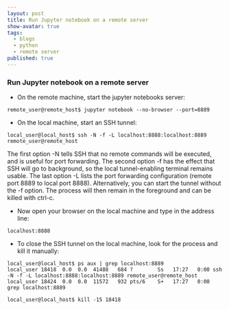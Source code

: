 ```yaml
---
layout: post
title: Run Jupyter notebook on a remote server
show-avatar: true
tags:
  - blogs
  - python
  - remote server
published: true
---
```


### Run Jupyter notebook on a remote server

- On the remote machine, start the jupyter notebooks server:

```
remote_user@remote_host$ jupyter notebook --no-browser --port=8889
```

- On the local machine, start an SSH tunnel:

```
local_user@local_host$ ssh -N -f -L localhost:8888:localhost:8889 remote_user@remote_host
```
The first option -N tells SSH that no remote commands will be executed, and is useful for port forwarding. 
The second option -f has the effect that SSH will go to background, so the local tunnel-enabling terminal remains usable. 
The last option -L lists the port forwarding configuration (remote port 8889 to local port 8888). Alternatively, you can start the tunnel without the -f option. 
The process will then remain in the foreground and can be killed with ctrl-c.

- Now open your browser on the local machine and type in the address line:

```
localhost:8888
```

- To close the SSH tunnel on the local machine, look for the process and kill it manually:

```
local_user@local_host$ ps aux | grep localhost:8889
local_user 18418  0.0  0.0  41488   684 ?        Ss   17:27   0:00 ssh -N -f -L localhost:8888:localhost:8889 remote_user@remote_host
local_user 18424  0.0  0.0  11572   932 pts/6    S+   17:27   0:00 grep localhost:8889
```

```
local_user@local_host$ kill -15 18418
```
